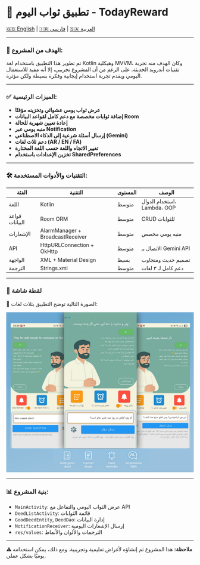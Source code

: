 # 🙌 تطبيق ثواب اليوم - TodayReward

[🇬🇧 English](README.md) | [🇮🇷 فارسی](README_FA.md) | [🇸🇦 العربية](README_AR.md)

---

### 🎯 الهدف من المشروع:

تم تطوير هذا التطبيق باستخدام لغة Kotlin وهيكلية MVVM، وكان الهدف منه تجربة تقنيات أندرويد الحديثة. على الرغم من أن المشروع تجريبي، إلا أنه مفيد للاستعمال اليومي ويقدم تجربة استخدام إيجابية وفكرة بسيطة ولكن مؤثرة.

---

### ✅ الميزات الرئيسية:

- **عرض ثواب يومي عشوائي وتخزينه مؤقتًا**
- **إضافة ثوابات مخصصة مع دعم كامل لقواعد البيانات Room**
- **إعادة تعيين شهرية للحالة**
- **منبه يومي عبر Notification**
- **إرسال أسئلة شرعية إلى الذكاء الاصطناعي (Gemini)**
- **دعم ثلاث لغات (AR / EN / FA)**
- **تغيير الاتجاه واللغة حسب اللغة المختارة**
- **تخزين الإعدادات باستخدام SharedPreferences**

---

### 🛠️ التقنيات والأدوات المستخدمة:

| الفئة | التقنية | المستوى | الوصف |
|------|---------|----------|-------|
| اللغة | Kotlin | متوسط | استخدام الدوال، Lambda، OOP |
| قواعد البيانات | Room ORM | متوسط | CRUD للثوابات |
| الإشعارات | AlarmManager + BroadcastReceiver | متوسط | منبه يومي مخصص |
| API | HttpURLConnection + OkHttp | متوسط | الاتصال بـ Gemini API |
| الواجهة | XML + Material Design | بسيط | تصميم حديث ومتجاوب |
| الترجمة | Strings.xml | متوسط | دعم كامل لـ ٣ لغات |

---

### 📱 لقطة شاشة

📌 الصورة التالية توضح التطبيق بثلاث لغات:

![App Screenshot](screenshots/preview.jpg)

---

### 📊 بنية المشروع:

- `MainActivity`: عرض الثواب اليومي والتفاعل مع API
- `DeedListActivity`: قائمة الثوابات
- `GoodDeedEntity`, `DeedDao`: إدارة البيانات
- `NotificationReceiver`: إرسال الإشعارات اليومية
- `res/values`: الترجمات والألوان والأنماط

---

**⚠️ ملاحظة:** هذا المشروع تم إنشاؤه لأغراض تعليمية وتجريبية. ومع ذلك، يمكن استخدامه يوميًا بشكل عملي.
